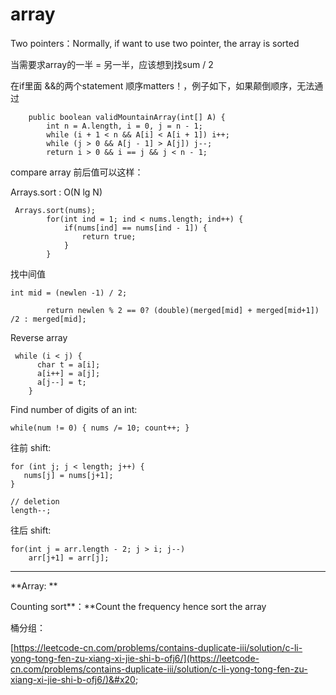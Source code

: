 # array

Two pointers：Normally, if want to use two pointer, the array is sorted



当需要求array的一半 = 另一半，应该想到找sum / 2

在if里面 &&的两个statement 顺序matters！，例子如下，如果颠倒顺序，无法通过

```
    public boolean validMountainArray(int[] A) {
        int n = A.length, i = 0, j = n - 1;
        while (i + 1 < n && A[i] < A[i + 1]) i++;
        while (j > 0 && A[j - 1] > A[j]) j--;
        return i > 0 && i == j && j < n - 1;
```



compare array 前后值可以这样：

Arrays.sort : O(N lg N)

```
 Arrays.sort(nums);
        for(int ind = 1; ind < nums.length; ind++) {
            if(nums[ind] == nums[ind - 1]) {
                return true;
            }
        }
```

找中间值



```
int mid = (newlen -1) / 2;
        
        return newlen % 2 == 0? (double)(merged[mid] + merged[mid+1]) /2 : merged[mid];
```

Reverse array

```
 while (i < j) {
      char t = a[i];
      a[i++] = a[j];
      a[j--] = t;
    }
```



Find number of digits of an int:

```
while(num != 0) { nums /= 10; count++; }
```



往前 shift:&#x20;

```
for (int j; j < length; j++) {
   nums[j] = nums[j+1];
}

// deletion
length--;
```

往后 shift:

```
for(int j = arr.length - 2; j > i; j--)
    arr[j+1] = arr[j];
```

****

**Array: **

Counting sort**：**Count the frequency hence sort the array



桶分组：

[https://leetcode-cn.com/problems/contains-duplicate-iii/solution/c-li-yong-tong-fen-zu-xiang-xi-jie-shi-b-ofj6/](https://leetcode-cn.com/problems/contains-duplicate-iii/solution/c-li-yong-tong-fen-zu-xiang-xi-jie-shi-b-ofj6/)&#x20;

